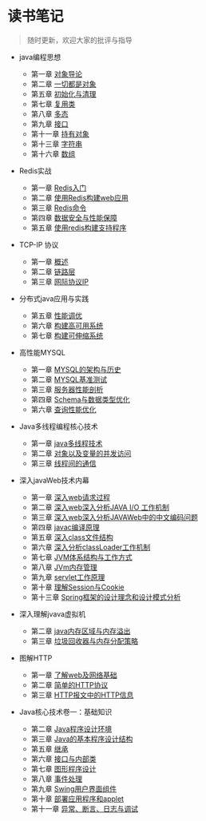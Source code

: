 # 读书笔记
> 随时更新，欢迎大家的批评与指导
  - java编程思想
    * 第一章 [对象导论](https://github.com/havenBoy/notes/blob/master/Java%E7%BC%96%E7%A8%8B%E6%80%9D%E6%83%B3%E8%AF%BB%E4%B9%A6%E7%AC%94%E8%AE%B0/first.md)
    * 第二章 [一切都是对象]()
    * 第五章 [初始化与清理](https://github.com/havenBoy/notes/blob/master/Java%E7%BC%96%E7%A8%8B%E6%80%9D%E6%83%B3%E8%AF%BB%E4%B9%A6%E7%AC%94%E8%AE%B0/fifth.md)
    * 第七章 [复用类](https://github.com/havenBoy/notes/blob/master/Java%E7%BC%96%E7%A8%8B%E6%80%9D%E6%83%B3%E8%AF%BB%E4%B9%A6%E7%AC%94%E8%AE%B0/seventh.md)
    * 第八章 [多态](https://github.com/havenBoy/notes/blob/master/Java%E7%BC%96%E7%A8%8B%E6%80%9D%E6%83%B3%E8%AF%BB%E4%B9%A6%E7%AC%94%E8%AE%B0/eighth.md)
    * 第九章 [接口](https://github.com/havenBoy/notes/blob/master/Java%E7%BC%96%E7%A8%8B%E6%80%9D%E6%83%B3%E8%AF%BB%E4%B9%A6%E7%AC%94%E8%AE%B0/ninth.md)
    * 第十一章 [持有对象](https://github.com/havenBoy/notes/blob/master/Java%E7%BC%96%E7%A8%8B%E6%80%9D%E6%83%B3%E8%AF%BB%E4%B9%A6%E7%AC%94%E8%AE%B0/eleventh.md)
    * 第十三章 [字符串](https://github.com/havenBoy/notes/blob/master/Java%E7%BC%96%E7%A8%8B%E6%80%9D%E6%83%B3%E8%AF%BB%E4%B9%A6%E7%AC%94%E8%AE%B0/thirdteenth.md)
    * 第十六章 [数组](https://github.com/havenBoy/notes/blob/master/Java%E7%BC%96%E7%A8%8B%E6%80%9D%E6%83%B3%E8%AF%BB%E4%B9%A6%E7%AC%94%E8%AE%B0/sixteenth.md)
  - Redis实战
    * 第一章 [Redis入门](https://github.com/havenBoy/notes/blob/master/Redis%E5%AE%9E%E6%88%98/first.md)
    * 第二章 [使用Redis构建web应用](https://github.com/havenBoy/java-book-notes/blob/master/Redis%E5%AE%9E%E6%88%98/second.md)
    * 第三章 [Redis命令](https://github.com/havenBoy/java-book-notes/blob/master/Redis%E5%AE%9E%E6%88%98/third.md)
    * 第四章 [数据安全与性能保障](https://github.com/havenBoy/java-book-notes/blob/master/Redis%E5%AE%9E%E6%88%98/fourth.md)
    * 第五章 [使用redis构建支持程序](https://github.com/havenBoy/java-book-notes/blob/master/Redis%E5%AE%9E%E6%88%98/fifth.md)
    
  - TCP-IP 协议
    * 第一章 [概述](https://github.com/havenBoy/notes/blob/master/TCP%20IP%20%E8%AF%BB%E4%B9%A6%E7%AC%94%E8%AE%B0/first.md)
    * 第二章 [链路层](https://github.com/havenBoy/notes/blob/master/TCP%20IP%20%E8%AF%BB%E4%B9%A6%E7%AC%94%E8%AE%B0/second.md)
    * 第三章 [网际协议IP](https://github.com/havenBoy/notes/blob/master/TCP%20IP%20%E8%AF%BB%E4%B9%A6%E7%AC%94%E8%AE%B0/third.md)
  - 分布式java应用与实践
    * 第五章 [性能调优](https://github.com/havenBoy/notes/blob/master/%E5%88%86%E5%B8%83%E5%BC%8Fjava%E5%BA%94%E7%94%A8%E4%B8%8E%E5%AE%9E%E8%B7%B5/fifth.md)
    * 第六章 [构建高可用系统](https://github.com/havenBoy/notes/blob/master/%E5%88%86%E5%B8%83%E5%BC%8Fjava%E5%BA%94%E7%94%A8%E4%B8%8E%E5%AE%9E%E8%B7%B5/sixth.md)
    * 第七章 [构建可伸缩系统](https://github.com/havenBoy/notes/blob/master/%E5%88%86%E5%B8%83%E5%BC%8Fjava%E5%BA%94%E7%94%A8%E4%B8%8E%E5%AE%9E%E8%B7%B5/seventh.md)

  - 高性能MYSQL
    * 第一章 [MYSQL的架构与历史](https://github.com/havenBoy/java-book-notes/blob/master/%E9%AB%98%E6%80%A7%E8%83%BDMYSQL%E8%AF%BB%E4%B9%A6%E7%AC%94%E8%AE%B0/first.md)
    * 第二章 [MYSQL基准测试](https://github.com/havenBoy/java-book-notes/blob/master/%E9%AB%98%E6%80%A7%E8%83%BDMYSQL%E8%AF%BB%E4%B9%A6%E7%AC%94%E8%AE%B0/second.md)
    * 第三章 [服务器性能剖析](https://github.com/havenBoy/java-book-notes/blob/master/%E9%AB%98%E6%80%A7%E8%83%BDMYSQL%E8%AF%BB%E4%B9%A6%E7%AC%94%E8%AE%B0/third.md)
    * 第四章 [Schema与数据类型优化](https://github.com/havenBoy/java-book-notes/blob/master/%E9%AB%98%E6%80%A7%E8%83%BDMYSQL%E8%AF%BB%E4%B9%A6%E7%AC%94%E8%AE%B0/fourth.md)
    * 第六章 [查询性能优化](https://github.com/havenBoy/java-book-notes/blob/master/%E9%AB%98%E6%80%A7%E8%83%BDMYSQL%E8%AF%BB%E4%B9%A6%E7%AC%94%E8%AE%B0/sixth.md)
  - Java多线程编程核心技术
    * 第一章 [java多线程技术](https://github.com/havenBoy/java-book-notes/blob/master/java%20muti-thread%20programming/first.md)
    * 第二章 [对象以及变量的并发访问](https://github.com/havenBoy/java-book-notes/blob/master/java%20muti-thread%20programming/second.md)
    * 第三章 [线程间的通信](https://github.com/havenBoy/java-book-notes/blob/master/java%20muti-thread%20programming/third.md)

  - 深入javaWeb技术内幕
    * 第一章 [深入web请求过程](https://github.com/havenBoy/notes/blob/master/%E6%B7%B1%E5%85%A5javaWeb%E6%8A%80%E6%9C%AF%E5%86%85%E5%B9%95%E8%AF%BB%E4%B9%A6%E7%AC%94%E8%AE%B0/first.md)
    * 第二章 [深入web深入分析JAVA I/O 工作机制](https://github.com/havenBoy/notes/blob/master/%E6%B7%B1%E5%85%A5javaWeb%E6%8A%80%E6%9C%AF%E5%86%85%E5%B9%95%E8%AF%BB%E4%B9%A6%E7%AC%94%E8%AE%B0/second.md)
    * 第三章 [深入web深入分析JAVAWeb中的中文编码问题](https://github.com/havenBoy/notes/blob/master/%E6%B7%B1%E5%85%A5javaWeb%E6%8A%80%E6%9C%AF%E5%86%85%E5%B9%95%E8%AF%BB%E4%B9%A6%E7%AC%94%E8%AE%B0/third.md)
    * 第四章 [javac编译原理](https://github.com/havenBoy/notes/blob/master/%E6%B7%B1%E5%85%A5javaWeb%E6%8A%80%E6%9C%AF%E5%86%85%E5%B9%95%E8%AF%BB%E4%B9%A6%E7%AC%94%E8%AE%B0/fourth.md)
    * 第五章 [深入class文件结构](https://github.com/havenBoy/notes/blob/master/%E6%B7%B1%E5%85%A5javaWeb%E6%8A%80%E6%9C%AF%E5%86%85%E5%B9%95%E8%AF%BB%E4%B9%A6%E7%AC%94%E8%AE%B0/fifth.md)
    * 第六章 [深入分析classLoader工作机制](https://github.com/havenBoy/notes/blob/master/%E6%B7%B1%E5%85%A5javaWeb%E6%8A%80%E6%9C%AF%E5%86%85%E5%B9%95%E8%AF%BB%E4%B9%A6%E7%AC%94%E8%AE%B0/sixth.md)
    * 第七章 [JVM体系结构与工作方式](https://github.com/havenBoy/notes/blob/master/%E6%B7%B1%E5%85%A5javaWeb%E6%8A%80%E6%9C%AF%E5%86%85%E5%B9%95%E8%AF%BB%E4%B9%A6%E7%AC%94%E8%AE%B0/seventh.md)
    * 第八章 [JVm内存管理](https://github.com/havenBoy/notes/blob/master/%E6%B7%B1%E5%85%A5javaWeb%E6%8A%80%E6%9C%AF%E5%86%85%E5%B9%95%E8%AF%BB%E4%B9%A6%E7%AC%94%E8%AE%B0/eighth.md)
    * 第九章 [servlet工作原理](https://github.com/havenBoy/notes/blob/master/%E6%B7%B1%E5%85%A5javaWeb%E6%8A%80%E6%9C%AF%E5%86%85%E5%B9%95%E8%AF%BB%E4%B9%A6%E7%AC%94%E8%AE%B0/ninth.md)
    * 第十章 [理解Session与Cookie](https://github.com/havenBoy/notes/blob/master/%E6%B7%B1%E5%85%A5javaWeb%E6%8A%80%E6%9C%AF%E5%86%85%E5%B9%95%E8%AF%BB%E4%B9%A6%E7%AC%94%E8%AE%B0/tenth.md)
    * 第十三章 [Spring框架的设计理念和设计模式分析](https://github.com/havenBoy/notes/blob/master/%E6%B7%B1%E5%85%A5javaWeb%E6%8A%80%E6%9C%AF%E5%86%85%E5%B9%95%E8%AF%BB%E4%B9%A6%E7%AC%94%E8%AE%B0/thirdteenth.md)

  - 深入理解jvava虚拟机
    * 第二章 [java内存区域与内存溢出](https://github.com/havenBoy/notes/blob/master/%E6%B7%B1%E5%85%A5%E7%90%86%E8%A7%A3jvava%E8%99%9A%E6%8B%9F%E6%9C%BA%E8%AF%BB%E4%B9%A6%E7%AC%94%E8%AE%B0/second.md)
    * 第三章 [垃圾回收器与内存分配策略](https://github.com/havenBoy/notes/blob/master/%E6%B7%B1%E5%85%A5%E7%90%86%E8%A7%A3jvava%E8%99%9A%E6%8B%9F%E6%9C%BA%E8%AF%BB%E4%B9%A6%E7%AC%94%E8%AE%B0/third.md)

  - 图解HTTP
    * 第一章 [了解web及网络基础](https://github.com/havenBoy/java-book-notes/blob/master/%E5%9B%BE%E8%A7%A3HTTP/first.md)
    * 第二章 [简单的HTTP协议](https://github.com/havenBoy/java-book-notes/blob/master/%E5%9B%BE%E8%A7%A3HTTP/second.md)
    * 第三章 [HTTP报文中的HTTP信息](https://github.com/havenBoy/java-book-notes/blob/master/%E5%9B%BE%E8%A7%A3HTTP/third.md)
    
  - Java核心技术卷一：基础知识
 
    * 第二章 [Java程序设计环境](https://github.com/havenBoy/java-book-notes/blob/master/Java%E6%A0%B8%E5%BF%83%E6%8A%80%E6%9C%AF%E5%8D%B7%E4%B8%80%E5%9F%BA%E7%A1%80%E7%9F%A5%E8%AF%86/%E7%AC%AC2%E7%AB%A0-Java%E7%A8%8B%E5%BA%8F%E8%AE%BE%E8%AE%A1%E7%8E%AF%E5%A2%83.md)
    * 第三章 [Java的基本程序设计结构](https://github.com/havenBoy/java-book-notes/blob/master/Java%E6%A0%B8%E5%BF%83%E6%8A%80%E6%9C%AF%E5%8D%B7%E4%B8%80%E5%9F%BA%E7%A1%80%E7%9F%A5%E8%AF%86/%E7%AC%AC3%E7%AB%A0-Java%E7%9A%84%E5%9F%BA%E6%9C%AC%E7%A8%8B%E5%BA%8F%E8%AE%BE%E8%AE%A1%E7%BB%93%E6%9E%84.md)
    * 第五章 [继承](https://github.com/havenBoy/java-book-notes/blob/master/Java%E6%A0%B8%E5%BF%83%E6%8A%80%E6%9C%AF%E5%8D%B7%E4%B8%80%E5%9F%BA%E7%A1%80%E7%9F%A5%E8%AF%86/%E7%AC%AC5%E7%AB%A0-%E7%BB%A7%E6%89%BF.md)
    * 第六章 [接口与内部类](https://github.com/havenBoy/java-book-notes/blob/master/Java%E6%A0%B8%E5%BF%83%E6%8A%80%E6%9C%AF%E5%8D%B7%E4%B8%80%E5%9F%BA%E7%A1%80%E7%9F%A5%E8%AF%86/%E7%AC%AC6%E7%AB%A0-%E6%8E%A5%E5%8F%A3%E4%B8%8E%E5%86%85%E9%83%A8%E7%B1%BB.md)
    * 第七章 [图形程序设计](https://github.com/havenBoy/java-book-notes/blob/master/Java%E6%A0%B8%E5%BF%83%E6%8A%80%E6%9C%AF%E5%8D%B7%E4%B8%80%E5%9F%BA%E7%A1%80%E7%9F%A5%E8%AF%86/%E7%AC%AC7%E7%AB%A0-%E5%9B%BE%E5%BD%A2%E7%A8%8B%E5%BA%8F%E8%AE%BE%E8%AE%A1.md)
    * 第八章 [事件处理](https://github.com/havenBoy/java-book-notes/blob/master/Java%E6%A0%B8%E5%BF%83%E6%8A%80%E6%9C%AF%E5%8D%B7%E4%B8%80%E5%9F%BA%E7%A1%80%E7%9F%A5%E8%AF%86/%E7%AC%AC8%E7%AB%A0-%E4%BA%8B%E4%BB%B6%E5%A4%84%E7%90%86.md)
    * 第九章 [Swing用户界面组件](https://github.com/havenBoy/java-book-notes/blob/master/Java%E6%A0%B8%E5%BF%83%E6%8A%80%E6%9C%AF%E5%8D%B7%E4%B8%80%E5%9F%BA%E7%A1%80%E7%9F%A5%E8%AF%86/%E7%AC%AC9%E7%AB%A0-Swing%E7%94%A8%E6%88%B7%E7%95%8C%E9%9D%A2%E7%BB%84%E4%BB%B6.md)
    * 第十章 [部署应用程序和applet](https://github.com/havenBoy/java-book-notes/blob/master/Java%E6%A0%B8%E5%BF%83%E6%8A%80%E6%9C%AF%E5%8D%B7%E4%B8%80%E5%9F%BA%E7%A1%80%E7%9F%A5%E8%AF%86/%E7%AC%AC10%E7%AB%A0-%E9%83%A8%E7%BD%B2%E5%BA%94%E7%94%A8%E7%A8%8B%E5%BA%8F%E5%92%8Capplet.md)
    * 第十一章 [异常、断言、日志与调试](https://github.com/havenBoy/java-book-notes/blob/master/Java%E6%A0%B8%E5%BF%83%E6%8A%80%E6%9C%AF%E5%8D%B7%E4%B8%80%E5%9F%BA%E7%A1%80%E7%9F%A5%E8%AF%86/%E7%AC%AC11%E7%AB%A0-%E5%BC%82%E5%B8%B8%E3%80%81%E6%96%AD%E8%A8%80%E3%80%81%E6%97%A5%E5%BF%97%E5%92%8C%E8%B0%83%E8%AF%95.md)
















